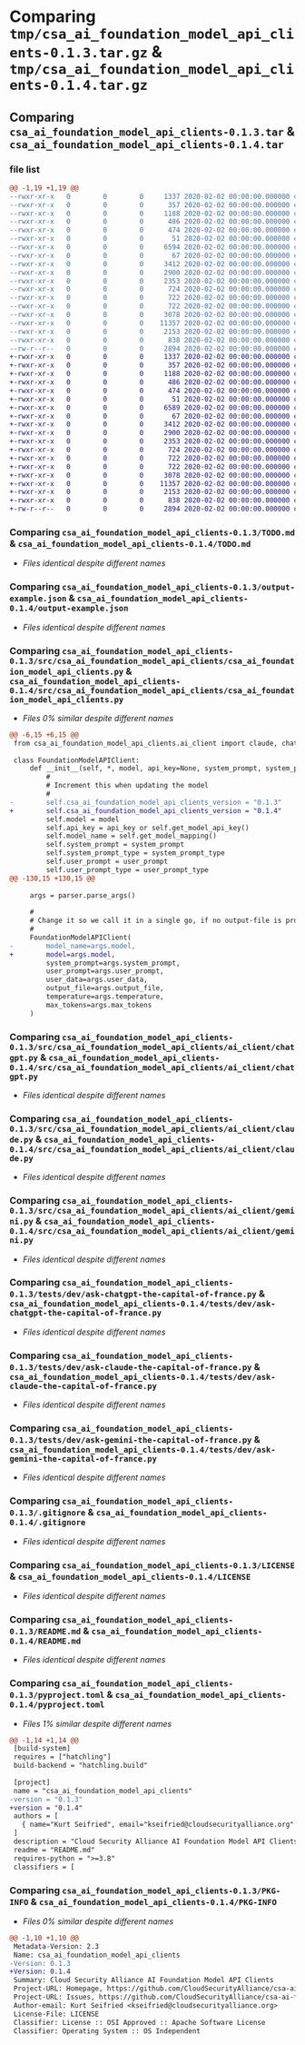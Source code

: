 # Comparing `tmp/csa_ai_foundation_model_api_clients-0.1.3.tar.gz` & `tmp/csa_ai_foundation_model_api_clients-0.1.4.tar.gz`

## Comparing `csa_ai_foundation_model_api_clients-0.1.3.tar` & `csa_ai_foundation_model_api_clients-0.1.4.tar`

### file list

```diff
@@ -1,19 +1,19 @@
--rwxr-xr-x   0        0        0     1337 2020-02-02 00:00:00.000000 csa_ai_foundation_model_api_clients-0.1.3/TODO.md
--rwxr-xr-x   0        0        0      357 2020-02-02 00:00:00.000000 csa_ai_foundation_model_api_clients-0.1.3/manual-package-update.md
--rwxr-xr-x   0        0        0     1188 2020-02-02 00:00:00.000000 csa_ai_foundation_model_api_clients-0.1.3/output-example.json
--rwxr-xr-x   0        0        0      486 2020-02-02 00:00:00.000000 csa_ai_foundation_model_api_clients-0.1.3/setup-venv.sh
--rwxr-xr-x   0        0        0      474 2020-02-02 00:00:00.000000 csa_ai_foundation_model_api_clients-0.1.3/.github/workflows/release.yml
--rwxr-xr-x   0        0        0       51 2020-02-02 00:00:00.000000 csa_ai_foundation_model_api_clients-0.1.3/src/csa_ai_foundation_model_api_clients/__init__.py
--rwxr-xr-x   0        0        0     6594 2020-02-02 00:00:00.000000 csa_ai_foundation_model_api_clients-0.1.3/src/csa_ai_foundation_model_api_clients/csa_ai_foundation_model_api_clients.py
--rwxr-xr-x   0        0        0       67 2020-02-02 00:00:00.000000 csa_ai_foundation_model_api_clients-0.1.3/src/csa_ai_foundation_model_api_clients/ai_client/__init__.py
--rwxr-xr-x   0        0        0     3412 2020-02-02 00:00:00.000000 csa_ai_foundation_model_api_clients-0.1.3/src/csa_ai_foundation_model_api_clients/ai_client/chatgpt.py
--rwxr-xr-x   0        0        0     2900 2020-02-02 00:00:00.000000 csa_ai_foundation_model_api_clients-0.1.3/src/csa_ai_foundation_model_api_clients/ai_client/claude.py
--rwxr-xr-x   0        0        0     2353 2020-02-02 00:00:00.000000 csa_ai_foundation_model_api_clients-0.1.3/src/csa_ai_foundation_model_api_clients/ai_client/gemini.py
--rwxr-xr-x   0        0        0      724 2020-02-02 00:00:00.000000 csa_ai_foundation_model_api_clients-0.1.3/tests/dev/ask-chatgpt-the-capital-of-france.py
--rwxr-xr-x   0        0        0      722 2020-02-02 00:00:00.000000 csa_ai_foundation_model_api_clients-0.1.3/tests/dev/ask-claude-the-capital-of-france.py
--rwxr-xr-x   0        0        0      722 2020-02-02 00:00:00.000000 csa_ai_foundation_model_api_clients-0.1.3/tests/dev/ask-gemini-the-capital-of-france.py
--rwxr-xr-x   0        0        0     3078 2020-02-02 00:00:00.000000 csa_ai_foundation_model_api_clients-0.1.3/.gitignore
--rwxr-xr-x   0        0        0    11357 2020-02-02 00:00:00.000000 csa_ai_foundation_model_api_clients-0.1.3/LICENSE
--rwxr-xr-x   0        0        0     2153 2020-02-02 00:00:00.000000 csa_ai_foundation_model_api_clients-0.1.3/README.md
--rwxr-xr-x   0        0        0      838 2020-02-02 00:00:00.000000 csa_ai_foundation_model_api_clients-0.1.3/pyproject.toml
--rw-r--r--   0        0        0     2894 2020-02-02 00:00:00.000000 csa_ai_foundation_model_api_clients-0.1.3/PKG-INFO
+-rwxr-xr-x   0        0        0     1337 2020-02-02 00:00:00.000000 csa_ai_foundation_model_api_clients-0.1.4/TODO.md
+-rwxr-xr-x   0        0        0      357 2020-02-02 00:00:00.000000 csa_ai_foundation_model_api_clients-0.1.4/manual-package-update.md
+-rwxr-xr-x   0        0        0     1188 2020-02-02 00:00:00.000000 csa_ai_foundation_model_api_clients-0.1.4/output-example.json
+-rwxr-xr-x   0        0        0      486 2020-02-02 00:00:00.000000 csa_ai_foundation_model_api_clients-0.1.4/setup-venv.sh
+-rwxr-xr-x   0        0        0      474 2020-02-02 00:00:00.000000 csa_ai_foundation_model_api_clients-0.1.4/.github/workflows/release.yml
+-rwxr-xr-x   0        0        0       51 2020-02-02 00:00:00.000000 csa_ai_foundation_model_api_clients-0.1.4/src/csa_ai_foundation_model_api_clients/__init__.py
+-rwxr-xr-x   0        0        0     6589 2020-02-02 00:00:00.000000 csa_ai_foundation_model_api_clients-0.1.4/src/csa_ai_foundation_model_api_clients/csa_ai_foundation_model_api_clients.py
+-rwxr-xr-x   0        0        0       67 2020-02-02 00:00:00.000000 csa_ai_foundation_model_api_clients-0.1.4/src/csa_ai_foundation_model_api_clients/ai_client/__init__.py
+-rwxr-xr-x   0        0        0     3412 2020-02-02 00:00:00.000000 csa_ai_foundation_model_api_clients-0.1.4/src/csa_ai_foundation_model_api_clients/ai_client/chatgpt.py
+-rwxr-xr-x   0        0        0     2900 2020-02-02 00:00:00.000000 csa_ai_foundation_model_api_clients-0.1.4/src/csa_ai_foundation_model_api_clients/ai_client/claude.py
+-rwxr-xr-x   0        0        0     2353 2020-02-02 00:00:00.000000 csa_ai_foundation_model_api_clients-0.1.4/src/csa_ai_foundation_model_api_clients/ai_client/gemini.py
+-rwxr-xr-x   0        0        0      724 2020-02-02 00:00:00.000000 csa_ai_foundation_model_api_clients-0.1.4/tests/dev/ask-chatgpt-the-capital-of-france.py
+-rwxr-xr-x   0        0        0      722 2020-02-02 00:00:00.000000 csa_ai_foundation_model_api_clients-0.1.4/tests/dev/ask-claude-the-capital-of-france.py
+-rwxr-xr-x   0        0        0      722 2020-02-02 00:00:00.000000 csa_ai_foundation_model_api_clients-0.1.4/tests/dev/ask-gemini-the-capital-of-france.py
+-rwxr-xr-x   0        0        0     3078 2020-02-02 00:00:00.000000 csa_ai_foundation_model_api_clients-0.1.4/.gitignore
+-rwxr-xr-x   0        0        0    11357 2020-02-02 00:00:00.000000 csa_ai_foundation_model_api_clients-0.1.4/LICENSE
+-rwxr-xr-x   0        0        0     2153 2020-02-02 00:00:00.000000 csa_ai_foundation_model_api_clients-0.1.4/README.md
+-rwxr-xr-x   0        0        0      838 2020-02-02 00:00:00.000000 csa_ai_foundation_model_api_clients-0.1.4/pyproject.toml
+-rw-r--r--   0        0        0     2894 2020-02-02 00:00:00.000000 csa_ai_foundation_model_api_clients-0.1.4/PKG-INFO
```

### Comparing `csa_ai_foundation_model_api_clients-0.1.3/TODO.md` & `csa_ai_foundation_model_api_clients-0.1.4/TODO.md`

 * *Files identical despite different names*

### Comparing `csa_ai_foundation_model_api_clients-0.1.3/output-example.json` & `csa_ai_foundation_model_api_clients-0.1.4/output-example.json`

 * *Files identical despite different names*

### Comparing `csa_ai_foundation_model_api_clients-0.1.3/src/csa_ai_foundation_model_api_clients/csa_ai_foundation_model_api_clients.py` & `csa_ai_foundation_model_api_clients-0.1.4/src/csa_ai_foundation_model_api_clients/csa_ai_foundation_model_api_clients.py`

 * *Files 0% similar despite different names*

```diff
@@ -6,15 +6,15 @@
 from csa_ai_foundation_model_api_clients.ai_client import claude, chatgpt, gemini
 
 class FoundationModelAPIClient:
     def __init__(self, *, model, api_key=None, system_prompt, system_prompt_type, user_prompt, user_prompt_type, user_data=None, user_data_type, output_file=None, temperature=None, max_tokens=None):
         #
         # Increment this when updating the model
         #
-        self.csa_ai_foundation_model_api_clients_version = "0.1.3"
+        self.csa_ai_foundation_model_api_clients_version = "0.1.4"
         self.model = model
         self.api_key = api_key or self.get_model_api_key()
         self.model_name = self.get_model_mapping()
         self.system_prompt = system_prompt
         self.system_prompt_type = system_prompt_type
         self.user_prompt = user_prompt
         self.user_prompt_type = user_prompt_type
@@ -130,15 +130,15 @@
 
     args = parser.parse_args()
 
     #
     # Change it so we call it in a single go, if no output-file is provided, we print the response
     #
     FoundationModelAPIClient(
-        model_name=args.model,
+        model=args.model,
         system_prompt=args.system_prompt,
         user_prompt=args.user_prompt,
         user_data=args.user_data,
         output_file=args.output_file,
         temperature=args.temperature,
         max_tokens=args.max_tokens
     )
```

### Comparing `csa_ai_foundation_model_api_clients-0.1.3/src/csa_ai_foundation_model_api_clients/ai_client/chatgpt.py` & `csa_ai_foundation_model_api_clients-0.1.4/src/csa_ai_foundation_model_api_clients/ai_client/chatgpt.py`

 * *Files identical despite different names*

### Comparing `csa_ai_foundation_model_api_clients-0.1.3/src/csa_ai_foundation_model_api_clients/ai_client/claude.py` & `csa_ai_foundation_model_api_clients-0.1.4/src/csa_ai_foundation_model_api_clients/ai_client/claude.py`

 * *Files identical despite different names*

### Comparing `csa_ai_foundation_model_api_clients-0.1.3/src/csa_ai_foundation_model_api_clients/ai_client/gemini.py` & `csa_ai_foundation_model_api_clients-0.1.4/src/csa_ai_foundation_model_api_clients/ai_client/gemini.py`

 * *Files identical despite different names*

### Comparing `csa_ai_foundation_model_api_clients-0.1.3/tests/dev/ask-chatgpt-the-capital-of-france.py` & `csa_ai_foundation_model_api_clients-0.1.4/tests/dev/ask-chatgpt-the-capital-of-france.py`

 * *Files identical despite different names*

### Comparing `csa_ai_foundation_model_api_clients-0.1.3/tests/dev/ask-claude-the-capital-of-france.py` & `csa_ai_foundation_model_api_clients-0.1.4/tests/dev/ask-claude-the-capital-of-france.py`

 * *Files identical despite different names*

### Comparing `csa_ai_foundation_model_api_clients-0.1.3/tests/dev/ask-gemini-the-capital-of-france.py` & `csa_ai_foundation_model_api_clients-0.1.4/tests/dev/ask-gemini-the-capital-of-france.py`

 * *Files identical despite different names*

### Comparing `csa_ai_foundation_model_api_clients-0.1.3/.gitignore` & `csa_ai_foundation_model_api_clients-0.1.4/.gitignore`

 * *Files identical despite different names*

### Comparing `csa_ai_foundation_model_api_clients-0.1.3/LICENSE` & `csa_ai_foundation_model_api_clients-0.1.4/LICENSE`

 * *Files identical despite different names*

### Comparing `csa_ai_foundation_model_api_clients-0.1.3/README.md` & `csa_ai_foundation_model_api_clients-0.1.4/README.md`

 * *Files identical despite different names*

### Comparing `csa_ai_foundation_model_api_clients-0.1.3/pyproject.toml` & `csa_ai_foundation_model_api_clients-0.1.4/pyproject.toml`

 * *Files 1% similar despite different names*

```diff
@@ -1,14 +1,14 @@
 [build-system]
 requires = ["hatchling"]
 build-backend = "hatchling.build"
 
 [project]
 name = "csa_ai_foundation_model_api_clients"
-version = "0.1.3"
+version = "0.1.4"
 authors = [
   { name="Kurt Seifried", email="kseifried@cloudsecurityalliance.org" },
 ]
 description = "Cloud Security Alliance AI Foundation Model API Clients"
 readme = "README.md"
 requires-python = ">=3.8"
 classifiers = [
```

### Comparing `csa_ai_foundation_model_api_clients-0.1.3/PKG-INFO` & `csa_ai_foundation_model_api_clients-0.1.4/PKG-INFO`

 * *Files 0% similar despite different names*

```diff
@@ -1,10 +1,10 @@
 Metadata-Version: 2.3
 Name: csa_ai_foundation_model_api_clients
-Version: 0.1.3
+Version: 0.1.4
 Summary: Cloud Security Alliance AI Foundation Model API Clients
 Project-URL: Homepage, https://github.com/CloudSecurityAlliance/csa-ai-foundation-model-api-clients
 Project-URL: Issues, https://github.com/CloudSecurityAlliance/csa-ai-foundation-model-api-clients/issues
 Author-email: Kurt Seifried <kseifried@cloudsecurityalliance.org>
 License-File: LICENSE
 Classifier: License :: OSI Approved :: Apache Software License
 Classifier: Operating System :: OS Independent
```

